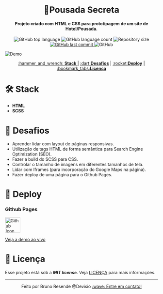 <h1 align="center">
  🏨Pousada Secreta
    <br>
</h1>

<h4 align="center">
  Projeto criado com HTML e CSS para prototipagem de um site de Hotel/Pousada.
</h4>
<p align="center">
  <img alt="GitHub top language" src="https://img.shields.io/github/languages/top/bresends/pousada_secreta">

  <img alt="GitHub language count" src="https://img.shields.io/github/languages/count/bresends/pousada_secreta">

  <img alt="Repository size" src="https://img.shields.io/github/languages/code-size/bresends/pousada_secreta">
  <a href="https://github.com/bresends/pousada_secreta/commits/master">
    <img alt="GitHub last commit" src="https://img.shields.io/github/last-commit/bresends/pousada_secreta">
  </a>
  <img alt="GitHub" src="https://img.shields.io/github/license/bresends/pousada_secreta">
</p>

![Demo](https://i.imgur.com/yX0pHXt.gif)

<p align="center">
  <a href="#hammer_and_wrench-Stack">:hammer_and_wrench: <strong>Stack</strong> </a> |
  <a href="#dart-Desafios">:dart:<strong>Desafios</strong></a> |
  <a href="#rocket-Deploy">:rocket:<strong>Deploy</strong></a> |
  <a href="#bookmark_tabs-Licença">:bookmark_tabs:<strong>Licença</strong></a>
</p>


# :hammer_and_wrench: Stack
- **HTML**
- **SCSS**

# :dart: Desafios
- Aprender lidar com layout de páginas responsivas.
- Utilização de tags HTML de forma semântica para Search Engine Optimization (SEO).
- Fazer a build do SCSS para CSS.
- Controlar o tamanho de imagens em diferentes tamanhos de tela.
- Lidar com Iframes (para incorporação do Google Maps na página). 
- Fazer deploy de uma página para o Github Pages.

# :rocket: Deploy
### Github Pages
<a href="https://bresends.github.io/pousada_secreta">
    <img src="https://cdn-icons-png.flaticon.com/512/25/25231.png" width="50" height="50" alt="Github Icon">
</a>

[Veja a demo ao vivo](https://bresends.github.io/pousada_secreta/index.html)

# :bookmark_tabs: Licença
Esse projeto está sob a ***MIT license***. Veja [LICENÇA](https://github.com/bresends/pousada_secreta/blob/main/License.md) para mais informações.

---

<p align="center">
  <span>Feito por Bruno Resende @Devisio </span>
  <a href="https://www.linkedin.com/in/bresends/"> :wave: Entre em contato!</a>
</p>
